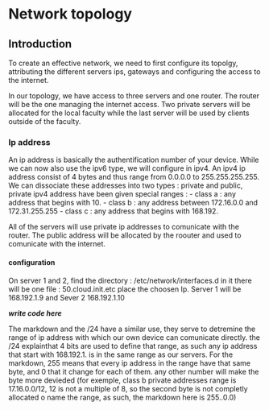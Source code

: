# Network topology

## Introduction
To create an effective network, we need to first configure its topolgy, attributing the different servers ips, gateways and configuring the access to the internet.

In our topology, we have access to three servers and one router. The router will be the one managing the internet access. Two private servers will be allocated for the local faculty while the last server will be used by clients outside of the faculty.

### Ip address

An ip address is basically the authentification number of your device. While we can now also use the ipv6 type, we will configure in ipv4.
An ipv4 ip address consist of 4 bytes and thus range from 0.0.0.0 to 255.255.255.255.
We can dissociate these addresses into two types : private and public, private ipv4 address have been given special ranges : 
    - class a : any address that begins with 10.
    - class b : any address between 172.16.0.0 and 172.31.255.255
    - class c : any address that begins with 168.192.
    
All of the servers will use private ip addresses to comunicate with the router. The public address will be allocated by the roouter and used to comunicate with the internet.

#### configuration
On server 1 and  2, find the directory : /etc/network/interfaces.d
in it there will be one file : 50.cloud.init.etc
place the choosen Ip. 
Server 1 will be 168.192.1.9 and Sever 2 168.192.1.10


<b><i> write code here</i></b>
    
The markdown and the /24 have a similar use, they serve to detremine the range of ip address with which our own device can comunicate directly. the /24 explainthat 4 bits are used to define that range, as such any ip address that start with 168.192.1. is in the same range as our servers. For the markdown, 255 means that every ip address in the range have that same byte, and 0 that it change for each of them. any other number will make the byte more devieded (for exemple, class b private addresses range is 17.16.0.0/12, 12 is not a multiple of 8, so the second byte is not completly allocated o name the range, as such, the markdown here is 255..0.0)
